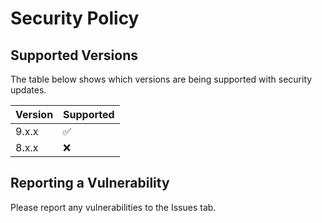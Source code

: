 # Security Policy

## Supported Versions

The table below shows which versions are being supported with security updates.

|  Version  | Supported          |
| --------- | ------------------ |
| 9.x.x     | :white_check_mark: |
| 8.x.x     | :x:                |

## Reporting a Vulnerability

Please report any vulnerabilities to the Issues tab.
